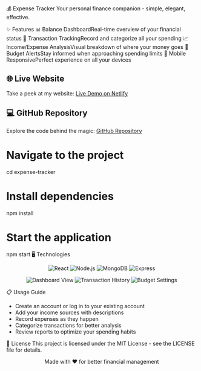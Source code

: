 💰 Expense Tracker
Your personal finance companion - simple, elegant, effective.

✨ Features
📊 Balance DashboardReal-time overview of your financial status
💸 Transaction TrackingRecord and categorize all your spending
📈 Income/Expense AnalysisVisual breakdown of where your money goes
🔔 Budget AlertsStay informed when approaching spending limits
📱 Mobile ResponsivePerfect experience on all your devices

## 🌐 **Live Website**  
Take a peek at my website: [Live Demo on Netlify](https://royserg.github.io/expense-tracker/)  

## 💻 **GitHub Repository**  
Explore the code behind the magic: [GitHub Repository](https://github.com/Amit-98/expense-tracker.git)  

# Navigate to the project
cd expense-tracker

# Install dependencies
npm install

# Start the application
npm start
🖥️ Technologies
<p align="center">
  <img src="/api/placeholder/50/50" alt="React" title="React" />
  <img src="/api/placeholder/50/50" alt="Node.js" title="Node.js" />
  <img src="/api/placeholder/50/50" alt="MongoDB" title="MongoDB" />
  <img src="/api/placeholder/50/50" alt="Express" title="Express" />
</p>
<div align="center">
  <img src="/api/placeholder/250/150" alt="Dashboard View" />
  <img src="/api/placeholder/250/150" alt="Transaction History" />
  <img src="/api/placeholder/250/150" alt="Budget Settings" />
</div>

📋 Usage Guide
- Create an account or log in to your existing account
- Add your income sources with descriptions
- Record expenses as they happen
- Categorize transactions for better analysis
- Review reports to optimize your spending habits

📜 License
This project is licensed under the MIT License - see the LICENSE file for details.

<p align="center">Made with ❤️ for better financial management</p>
